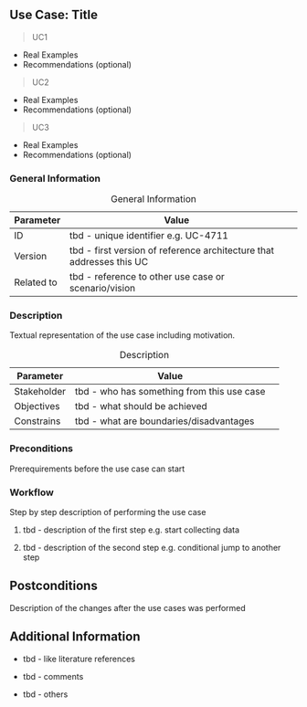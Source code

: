 ## Use Case: Title

> UC1 
   * Real Examples
   * Recommendations (optional)
> UC2
  * Real Examples
  * Recommendations (optional)
> UC3
  * Real Examples
  * Recommendations (optional)
    
### General Information

<table>
  <caption>General Information</caption>
  <thead>
    <tr>
	  <th><strong>Parameter</strong></th>
	  <th>Value</th>
      <th></th>
    </tr>
  </thead>
  <tbody>
    <tr>
	  <td>ID</td>
	  <td>tbd - unique identifier e.g. UC-4711 </td>
      <td> </td>
    </tr>
    <tr>
	  <td>Version</td>
	  <td>tbd - first version of reference architecture that addresses this UC</td>
      <td> </td>
    </tr>
    <tr>
	  <td>Related to</td>
	  <td>tbd - reference to other use case or scenario/vision </td>
      <td> </td>
    </tr>
  </tbody>
  </table>

### Description

Textual representation of the use case including motivation.

<table>
  <caption>Description</caption>
  <thead>
    <tr>
	  <th><strong>Parameter</strong></th>
	  <th>Value</th>
      <th></th>
    </tr>
  </thead>
  <tbody>
    <tr>
	  <td>Stakeholder</td>
	  <td>tbd - who has something from this use case  </td>
      <td> </td>
    </tr>
    <tr>
	  <td>Objectives</td>
	  <td>tbd - what should be achieved </td>
      <td> </td>
    </tr>
    <tr>
	  <td>Constrains</td>
	  <td>tbd - what are boundaries/disadvantages  </td>
      <td> </td>
    </tr>
  </tbody>
  </table>

  ### Preconditions

Prerequirements before the use case can start 

### Workflow 

Step by step description of performing the use case 

1. tbd - description of the first step e.g. start collecting data 

2. tbd - description of the second step e.g. conditional jump to another step 

## Postconditions 

Description of the changes after the use cases was performed 

## Additional Information 

* tbd - like literature references 

* tbd - comments 

* tbd - others 

